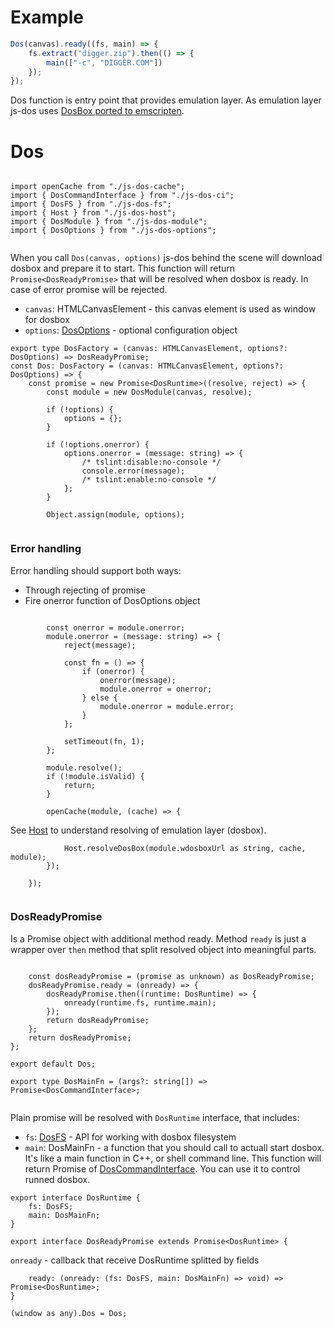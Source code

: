 











# Example
```javascript
Dos(canvas).ready((fs, main) => {
    fs.extract("digger.zip").then(() => {
        main(["-c", "DIGGER.COM"])
    });
});
```
Dos function is entry point that provides emulation layer.
As emulation layer js-dos uses [DosBox ported to emscripten](https://github.com/dreamlayers/em-dosbox/#compiling).








# Dos


  

```

import openCache from "./js-dos-cache";
import { DosCommandInterface } from "./js-dos-ci";
import { DosFS } from "./js-dos-fs";
import { Host } from "./js-dos-host";
import { DosModule } from "./js-dos-module";
import { DosOptions } from "./js-dos-options";


```







When you call `Dos(canvas, options)` js-dos behind the scene will download
dosbox and prepare it to start. This function will return `Promise<DosReadyPromise>`
that will be resolved when dosbox is ready. In case of error promise
will be rejected.

* `canvas`: HTMLCanvasElement - this canvas element is used as window for dosbox
* `options`: [DosOptions](https://js-dos.com/6.22/docs/api/generate.html?page=js-dos-options) -
optional configuration object


  

```
export type DosFactory = (canvas: HTMLCanvasElement, options?: DosOptions) => DosReadyPromise;
const Dos: DosFactory = (canvas: HTMLCanvasElement, options?: DosOptions) => {
    const promise = new Promise<DosRuntime>((resolve, reject) => {
        const module = new DosModule(canvas, resolve);

        if (!options) {
            options = {};
        }

        if (!options.onerror) {
            options.onerror = (message: string) => {
                /* tslint:disable:no-console */
                console.error(message);
                /* tslint:enable:no-console */
            };
        }

        Object.assign(module, options);


```







### Error handling
Error handling should support both ways:

* Through rejecting of promise
* Fire onerror function of DosOptions object


  

```

        const onerror = module.onerror;
        module.onerror = (message: string) => {
            reject(message);

            const fn = () => {
                if (onerror) {
                    onerror(message);
                    module.onerror = onerror;
                } else {
                    module.onerror = module.error;
                }
            };

            setTimeout(fn, 1);
        };

        module.resolve();
        if (!module.isValid) {
            return;
        }

        openCache(module, (cache) => {

```







See [Host](https://js-dos.com/6.22/docs/api/generate.html?page=js-dos-host)
to understand resolving of emulation layer (dosbox).


  

```
            Host.resolveDosBox(module.wdosboxUrl as string, cache, module);
        });

    });


```







### DosReadyPromise
Is a Promise object with additional method ready.
Method `ready` is just a wrapper over `then` method that
split resolved object into meaningful parts.


  

```

    const dosReadyPromise = (promise as unknown) as DosReadyPromise;
    dosReadyPromise.ready = (onready) => {
        dosReadyPromise.then((runtime: DosRuntime) => {
            onready(runtime.fs, runtime.main);
        });
        return dosReadyPromise;
    };
    return dosReadyPromise;
};

export default Dos;

export type DosMainFn = (args?: string[]) => Promise<DosCommandInterface>;


```







Plain promise will be resolved with `DosRuntime` interface, that
includes:

* `fs`: [DosFS](https://js-dos.com/6.22/docs/api/generate.html?page=js-dos-fs) -
API for working with dosbox filesystem
* `main`: DosMainFn - a function that you should call to actuall start
dosbox. It's like a main function in C++, or shell command line. This function
will return Promise of [DosCommandInterface](https://js-dos.com/6.22/docs/api/generate.html?page=js-dos-ci).
You can use it to control runned dosbox.


  

```
export interface DosRuntime {
    fs: DosFS;
    main: DosMainFn;
}

export interface DosReadyPromise extends Promise<DosRuntime> {

```







`onready` - callback that receive DosRuntime splitted by fields


  

```
    ready: (onready: (fs: DosFS, main: DosMainFn) => void) => Promise<DosRuntime>;
}

(window as any).Dos = Dos;


```




